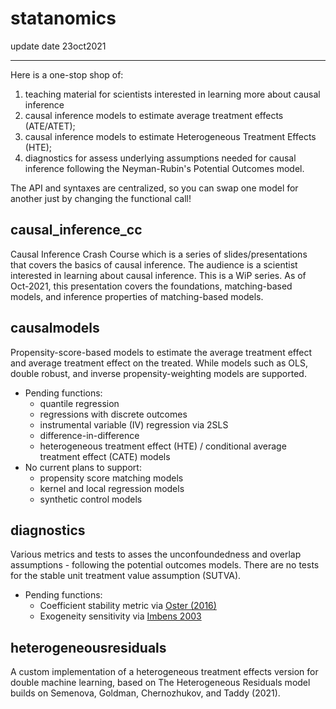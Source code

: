 # statanomics
update date 23oct2021
***
Here is a one-stop shop of:
1. teaching material for scientists interested in learning more about causal inference
2. causal inference models to estimate average treatment effects (ATE/ATET);
3. causal inference models to estimate Heterogeneous Treatment Effects (HTE); 
4. diagnostics for assess underlying assumptions needed for causal inference following the Neyman-Rubin's Potential Outcomes model.

The API and syntaxes are centralized, so you can swap one model for another just by changing the functional call!

## causal_inference_cc
Causal Inference Crash Course which is a series of slides/presentations that covers the basics of causal inference. The audience is a scientist interested in learning about causal inference. This is a WiP series. As of Oct-2021, this presentation covers the foundations, matching-based models, and inference properties of matching-based models.


## causalmodels
Propensity-score-based models to estimate the average treatment effect and average treatment effect on the treated. While models such as OLS, double robust, and inverse propensity-weighting models are supported.
* Pending functions:
	- quantile regression 
	- regressions with discrete outcomes
	- instrumental variable (IV) regression via 2SLS
	- difference-in-difference
	- heterogeneous treatment effect (HTE) / conditional average treatment effect (CATE) models
* No current plans to support:
	- propensity score matching models
	- kernel and local regression models
	- synthetic control models
	


## diagnostics
Various metrics and tests to asses the unconfoundedness and overlap assumptions - following the potential outcomes models. There are no tests for the stable unit treatment value assumption (SUTVA).
* Pending functions:
	- Coefficient stability metric via [Oster (2016)](https://www.brown.edu/research/projects/oster/sites/brown.edu.research.projects.oster/files/uploads/Unobservable_Selection_and_Coefficient_Stability_0.pdf)
	- Exogeneity sensitivity via [Imbens 2003](https://scholar.harvard.edu/files/imbens/files/sensitivity_to_exogeneity_assumptions_in_program_evaluation.pdf)

## heterogeneousresiduals
A custom implementation of a heterogeneous treatment effects version for double machine learning, based on The Heterogeneous Residuals model builds on Semenova, Goldman, Chernozhukov, and Taddy (2021).



